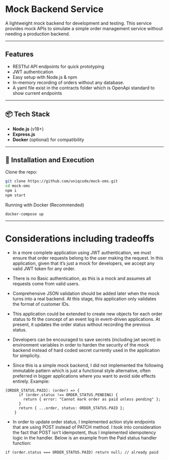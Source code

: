 # Mock Backend Service

A lightweight mock backend for development and testing. This service provides mock APIs to simulate a simple order management service without needing a production backend.

---

## Features

- RESTful API endpoints for quick prototyping
- JWT authentication
- Easy setup with Node.js & npm
- In-memory recording of orders without any database.
- A yaml file exist in the contracts folder which is OpenApi standard to show current endpoints

---

## 📦 Tech Stack

- **Node.js** (v18+)
- **Express.js**
- **Docker** (optional) for compatibility

---

## 🔧 Installation and Execution

Clone the repo:

```bash
git clone https://github.com/uniqcode/mock-oms.git
cd mock-oms
npm i
npm start
```
Running with Docker (Recommended)

```
docker-compose up
```
---

# Considerations including tradeoffs

- In a more complete application using JWT authentication, we must ensure that order requests belong to the user making the request. In this application, given that it’s just a mock for developers, we accept any valid JWT token for any order.

- There is no Basic authentication, as this is a mock and assumes all requests come from valid users.

- Comprehensive JSON validation should be added later when the mock turns into a real backend. At this stage, this application only validates the format of customer IDs.

- This application could be extended to create new objects for each order status to fit the concept of an event log in event-driven applications. At present, it updates the order status without recording the previous status.

- Developers can be encouraged to save secrets (including jwt secret) in environment variables in order to harden the security of the mock backend instead of hard coded secret currently used in the application for simplicity.

- Since this is a simple mock backend, I did not implemented the following immutable pattern which is just a functional style alternative, often preferred in bigger applications where you want to avoid side effects entirely.
  Example:

```
[ORDER_STATUS.PAID]: (order) => {
      if (order.status !== ORDER_STATUS.PENDING) {
        return { error: "Cannot mark order as paid unless pending" };
      }
      return { ...order, status: ORDER_STATUS.PAID };
    }
```

- In order to update order status, I implemented action style endpoints that are using POST instead of PATCH method. I took into consideration the fact that POST isn't idempotent, thus I implemented idempotency logic in the handler. Below is an example from the Paid status handler function:

```
if (order.status === ORDER_STATUS.PAID) return null; // already paid
```
